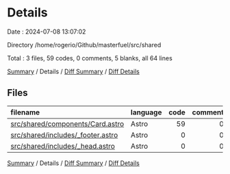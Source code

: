 # Details

Date : 2024-07-08 13:07:02

Directory /home/rogerio/Github/masterfuel/src/shared

Total : 3 files, 59 codes, 0 comments, 5 blanks, all 64 lines

[Summary](results.md) / Details / [Diff Summary](diff.md) / [Diff Details](diff-details.md)

## Files

| filename                                                                 | language | code | comment | blank | total |
| :----------------------------------------------------------------------- | :------- | ---: | ------: | ----: | ----: |
| [src/shared/components/Card.astro](/src/shared/components/Card.astro)    | Astro    |   59 |       0 |     3 |    62 |
| [src/shared/includes/\_footer.astro](/src/shared/includes/_footer.astro) | Astro    |    0 |       0 |     1 |     1 |
| [src/shared/includes/\_head.astro](/src/shared/includes/_head.astro)     | Astro    |    0 |       0 |     1 |     1 |

[Summary](results.md) / Details / [Diff Summary](diff.md) / [Diff Details](diff-details.md)
